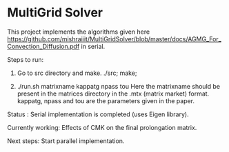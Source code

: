 # MultiGrid Solver

This project implements the algorithms given here https://github.com/mishraiiit/MultiGridSolver/blob/master/docs/AGMG_For_Convection_Diffusion.pdf in serial.

Steps to run:

1) Go to src directory and make.
./src; make;

2) ./run.sh matrixname kappatg npass tou
Here the matrixname should be present in the matrices directory in the .mtx (matrix market) format. kappatg, npass and tou are the parameters given in the paper.

Status :
Serial implementation is completed (uses Eigen library).

Currently working:
Effects of CMK on the final prolongation matrix.

Next steps:
Start parallel implementation.
